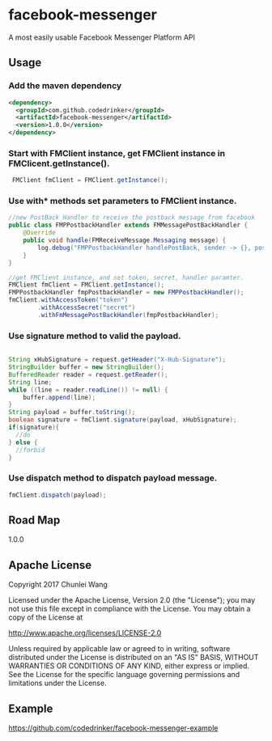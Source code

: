 # facebook-messenger
A most easily usable Facebook Messenger Platform API

## Usage
### Add the maven dependency
```xml
<dependency>
  <groupId>com.github.codedrinker</groupId>
  <artifactId>facebook-messenger</artifactId>
  <version>1.0.0</version>
</dependency>
```
### Start with FMClient instance, get FMClient instance in FMClicent.getInstance().

```java
 FMClient fmClient = FMClient.getInstance();
```
### Use with* methods set parameters to FMClient instance. 

```java
//new PostBack Handler to receive the postback message from facebook
public class FMPPostbackHandler extends FMMessagePostBackHandler {
    @Override
    public void handle(FMReceiveMessage.Messaging message) {
        log.debug("FMPPostbackHandler handlePostBack, sender -> {}, postback -> {}", message.getSender(), message);
    }
}
```
```java
//get FMClient instance, and set token, secret, handler paramter.
FMClient fmClient = FMClient.getInstance();
FMPPostbackHandler fmpPostbackHandler = new FMPPostbackHandler();
fmClient.withAccessToken("token")
        .withAccessSecret("secret")
        .withFmMessagePostBackHandler(fmpPostbackHandler);
```
### Use signature method to valid the payload.

```java

String xHubSignature = request.getHeader("X-Hub-Signature");
StringBuilder buffer = new StringBuilder();
BufferedReader reader = request.getReader();
String line;
while ((line = reader.readLine()) != null) {
    buffer.append(line);
}
String payload = buffer.toString();
boolean signature = fmClient.signature(payload, xHubSignature);
if(signature){
  //do
} else {
  //forbid
}
```
### Use dispatch method to dispatch payload message.

```java
fmClient.dispatch(payload);
```

## Road Map
1.0.0

## Apache License
Copyright 2017 Chunlei Wang

Licensed under the Apache License, Version 2.0 (the "License");
you may not use this file except in compliance with the License.
You may obtain a copy of the License at

   http://www.apache.org/licenses/LICENSE-2.0

Unless required by applicable law or agreed to in writing, software
distributed under the License is distributed on an "AS IS" BASIS,
WITHOUT WARRANTIES OR CONDITIONS OF ANY KIND, either express or implied.
See the License for the specific language governing permissions and
limitations under the License.

## Example
https://github.com/codedrinker/facebook-messenger-example
